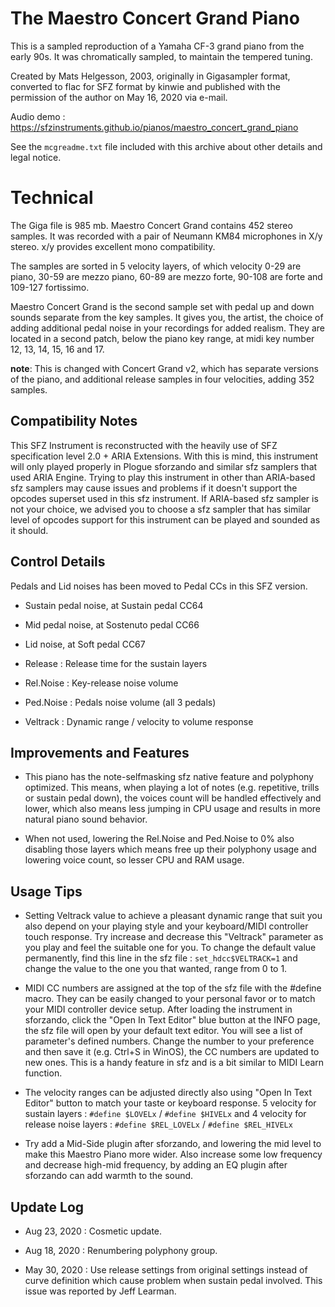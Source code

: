 # The Maestro Concert Grand Piano

This is a sampled reproduction of a Yamaha CF-3 grand
piano from the early 90s. It was chromatically sampled,
to maintain the tempered tuning.

Created by Mats Helgesson, 2003, originally in Gigasampler format, converted to
flac for SFZ format by kinwie and published with the permission of the author
on May 16, 2020 via e-mail.

Audio demo :
https://sfzinstruments.github.io/pianos/maestro_concert_grand_piano

See the `mcgreadme.txt` file included with this archive about other details and
legal notice.

# Technical

The Giga file is 985 mb.
Maestro Concert Grand contains 452 stereo samples.
It was recorded with a pair of Neumann KM84 microphones
in X/y stereo. x/y provides excellent mono compatibility.

The samples are sorted in 5 velocity layers, of which
velocity 0-29 are piano, 30-59 are mezzo piano, 60-89
are mezzo forte, 90-108 are forte and 109-127
fortissimo.

Maestro Concert Grand is the second sample set with pedal
up and down sounds separate from the key samples. It gives
you, the artist, the choice of adding additional pedal
noise in your recordings for added realism. They are
located in a second patch, below the piano key range, at
midi key number 12, 13, 14, 15, 16 and 17.

**note**: This is changed with Concert Grand v2, which has
separate versions of the piano, and additional release
samples in four velocities, adding 352 samples.



## Compatibility Notes

This SFZ Instrument is reconstructed with the heavily use of SFZ specification level 2.0 + ARIA Extensions. With this is mind, this instrument will only played properly in Plogue sforzando and similar sfz samplers that used ARIA Engine. Trying to play this instrument in other than ARIA-based sfz samplers may cause issues and problems if it doesn't support the opcodes superset used in this sfz instrument. If ARIA-based sfz sampler is not your choice, we advised you to choose a sfz sampler that has similar level of opcodes support for this instrument can be played and sounded as it should.

## Control Details

Pedals and Lid noises has been moved to Pedal CCs in this SFZ version.
- Sustain pedal noise, at Sustain pedal CC64
- Mid pedal noise, at Sostenuto pedal CC66
- Lid noise, at Soft pedal CC67

- Release : Release time for the sustain layers
- Rel.Noise : Key-release noise volume
- Ped.Noise : Pedals noise volume (all 3 pedals)
- Veltrack : Dynamic range / velocity to volume response

## Improvements and Features

- This piano has the note-selfmasking sfz native feature and polyphony optimized. This means, when playing a lot of notes (e.g. repetitive, trills or sustain pedal down), the voices count will be handled effectively and lower, which also means less jumping in CPU usage and results in more natural piano sound behavior.

- When not used, lowering the Rel.Noise and Ped.Noise to 0% also disabling those layers which means free up their polyphony usage and lowering voice count, so lesser CPU and RAM usage.

## Usage Tips

- Setting Veltrack value to achieve a pleasant dynamic range that suit you also depend on your playing style and your keyboard/MIDI controller touch response. Try increase and decrease this "Veltrack" parameter as you play and feel the suitable one for you. To change the default value permanently, find this line in the sfz file : `set_hdcc$VELTRACK=1` and change the value to the one you that wanted, range from 0 to 1.

- MIDI CC numbers are assigned at the top of the sfz file with the #define macro. They can be easily changed to your personal favor or to match your MIDI controller device setup. After loading the instrument in sforzando, click the "Open In Text Editor" blue button at the INFO page, the sfz file will open by your default text editor. You will see a list of parameter's defined numbers. Change the number to your preference and then save it (e.g. Ctrl+S in WinOS), the CC numbers are updated to new ones. This is a handy feature in sfz and is a bit similar to MIDI Learn function.

- The velocity ranges can be adjusted directly also using "Open In Text Editor" button to match your taste or keyboard response. 5 velocity for sustain layers : `#define $LOVELx` /  `#define $HIVELx` and 4 velocity for release noise layers : `#define $REL_LOVELx` / `#define $REL_HIVELx`

- Try add a Mid-Side plugin after sforzando, and lowering the mid level to make this Maestro Piano more wider. Also increase some low frequency and decrease high-mid frequency, by adding an EQ plugin after sforzando can add warmth to the sound.

## Update Log

- Aug 23, 2020 : Cosmetic update.

- Aug 18, 2020 : Renumbering polyphony group.

- May 30, 2020 : Use release settings from original settings instead of curve definition which cause problem when sustain pedal involved. This issue was reported by Jeff Learman.
